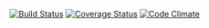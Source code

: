 [![Build Status](https://travis-ci.org/rubenvp8510/websocket-client.svg?branch=master)](https://travis-ci.org/rubenvp8510/websocket-client)
[![Coverage Status](https://coveralls.io/repos/github/rubenvp8510/websocket-client/badge.svg?branch=master)](https://coveralls.io/github/rubenvp8510/websocket-client?branch=master) 
[![Code Climate](https://codeclimate.com/github/rubenvp8510/websocket-client/badges/gpa.svg)](https://codeclimate.com/github/rubenvp8510/websocket-client)
